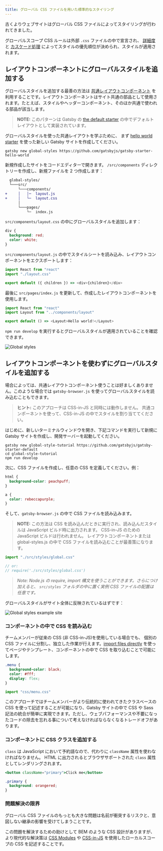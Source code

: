 ```yaml
---
title: グローバル CSS ファイルを用いた標準的なスタイリング
---
```


古くよりウェブサイトはグローバル CSS ファイルによってスタイリングが行われてきました。

グローバルスコープ CSS ルールは外部 `.css` ファイルの中で宣言され、 [詳細度](https://developer.mozilla.org/ja/docs/Web/CSS/Specificity) と [カスケード処理](https://developer.mozilla.org/ja/docs/Web/CSS/Cascade) によってスタイルの優先順位が決められ、スタイルが適用されます。

## レイアウトコンポーネントにグローバルスタイルを追加する

グローバルスタイルを追加する最善の方法は [共通レイアウトコンポーネント](/tutorial/part-three/#はじめてのレイアウトコンポーネントの作成) を利用することです。レイアウトコンポーネントはサイト共通の部品として使用されます。たとえば、スタイルやヘッダーコンポーネント、そのほか共通で使われる部品が該当します。

> **NOTE:** このパターンは Gatsby の [the default starter](https://github.com/gatsbyjs/gatsby-starter-default/blob/02324e5b04ea0a66d91c7fe7408b46d0a7eac868/src/layouts/index.js#L6) の中でデフォルトレイアウトとして実装されています。

グローバルスタイルを使った共通レイアウトを学ぶために、 まず [hello world starter](https://github.com/gatsbyjs/gatsby-starter-hello-world) を使った新しい Gatsby サイトを作成してください。

```shell
gatsby new global-styles https://github.com/gatsbyjs/gatsby-starter-hello-world
```

新規作成したサイトをコードエディターで開きます。 `/src/components` ディレクトリーを作成し、新規ファイルを 2 つ作成します：

```diff
  global-styles/
  └───src/
      └───components/
+     │   │─  layout.js
+     │   └─  layout.css
      │
      └───pages/
          └─  index.js
```

`src/components/layout.css` の中にグローバルスタイルを追加します：

```css:title=src/components/layout.css
div {
  background: red;
  color: white;
}
```

`src/components/layout.js` の中でスタイルシートを読み込み、レイアウトコンポーネントをエクスポートします：

```jsx:title=src/components/layout.js
import React from "react"
import "./layout.css"

export default ({ children }) => <div>{children}</div>
```

最後に `src/pages/index.js` を更新して、作成したレイアウトコンポーネントを使用します。

```jsx:title=src/pages/index.js
import React from "react"
import Layout from "../components/layout"

export default () => <Layout>Hello world!</Layout>
```

`npm run develop` を実行するとグローバルスタイルが適用されていることを確認できます。

![Global styles](./images/global-styles.png)

## レイアウトコンポーネントを使わずにグローバルスタイルを追加する

場合によっては、共通レイアウトコンポーネント使うことは好ましくありません。このような場合では `gatsby-browser.js` を使ってグローバルスタイルを読み込むこともできます。

> **ヒント:** このアプローチは CSS-in-JS と同時には動作しません。 共通コンポーネントを使って、CSS-in-JS の中でスタイルを割り当ててください。

はじめに、新しいターミナルウィンドウを開き、下記コマンドを実行して新規に Gatsby サイトを作成し、開発サーバーを起動してください。

```shell
gatsby new global-style-tutorial https://github.com/gatsbyjs/gatsby-starter-default
cd global-style-tutorial
npm run develop
```

次に、CSS ファイルを作成し、任意の CSS を定義してください。例：

```css:title=src/styles/global.css
html {
  background-color: peachpuff;
}

a {
  color: rebeccapurple;
}
```

そして、`gatsby-browser.js` の中で CSS ファイルを読み込みます。

> **NOTE:** この方法は CSS を読み込んだときに実行され、読み込んだスタイルは JavaScript ビルド時に出力されます。 CSS-in-JS のための JavaScript ビルドは行われません。
> レイアウトコンポーネントまたは global-styles.js の中で CSS ファイルを読み込むことが最善策になります。

```javascript:title=gatsby-browser.js
import "./src/styles/global.css"

// or:
// require('./src/styles/global.css')
```

> _Note: Node.js の require, import 構文を使うことができます。さらにつけ加えると、 `src/styles` フォルダの中に置く実例 CSS ファイルの配置は任意です。_

グローバルスタイルがサイト全体に反映されているはずです：

![Global styles example site](./images/global-styles-example.png)

### コンポーネントの中で CSS を読み込む

チームメンバーが従来の CSS (非 CSS-in-JS)を使用している場合でも、 個別の CSS ファイルに分割し、独立した作業が行えます。[import files directly](/docs/importing-assets-into-files/) を使ってページやテンプレート、コンポーネントの中で CSS を取り込むことで可能にします。

```css:title=menu.css
.menu {
  background-color: black;
  color: #fff;
  display: flex;
}
```

```javascript:title=components/menu.js
import "css/menu.css"
```

このアプローチではチームメンバーがより伝統的に使われてきたクラスベースの CSS を使って記述することが可能になり、Gatsby サイトの中で CSS や Sass 記法の統合が簡単に実現できます。ただし、ウェブパフォーマンスや不要になったコードの除去を忘れる事について考えなければならなくなるトレードオフがあります。

### コンポーネントに CSS クラスを追加する

`class` は JavaScript において予約語なので、代わりに `className` 属性を使わなければなりません。 HTML に出力されるとブラウザサポートされた `class` 属性としてレンダリングされます。

```jsx
<button className="primary">Click me</button>
```

```css
.primary {
  background: orangered;
}
```

### 問題解決の限界

グローバル CSS ファイルのもっとも大きな問題は名前が衝突するリスクと、意図しない継承の影響を受けてしまうことです。

この問題を解決するための助けとして BEM のような CSS 設計がありますが、より現代的な解決策は [CSS Modules](/docs/css-modules/) や [CSS-in-JS](/docs/css-in-js/) を使用したローカルスコープの CSS を記述することです。
